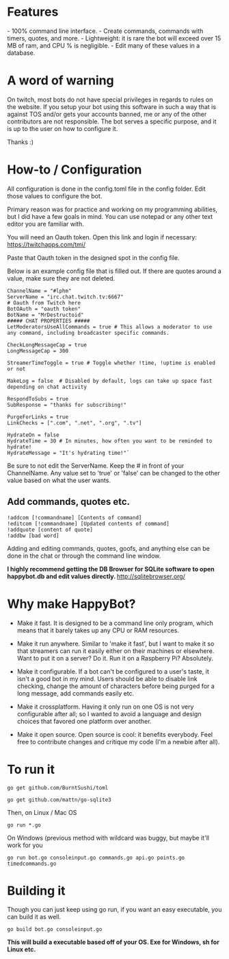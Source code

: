 <h1> Features </h1>
- 100% command line interface.
- Create commands, commands with timers, quotes, and more.
- Lightweight: it is rare the bot will exceed over 15 MB of ram, and CPU % is negligible.
- Edit many of these values in a database.

<h1> A word of warning </h1>
On twitch, most bots do not have special privileges in regards to rules on the website. If you setup your bot using this software in such a way that is against TOS and/or gets your accounts banned, me or any of the other contributors are not responsible. The bot serves a specific purpose, and it is up to the user on how to configure it. 

Thanks :)

<h1> How-to / Configuration </h1>

All configuration is done in the config.toml file in the config folder. Edit those values to configure the bot. 
 
Primary reason was for practice and working on my programming abilities, but I did have a few goals in mind.
You can use notepad or any other text editor you are familiar with.

You will need an Oauth token. Open this link and login if necessary: https://twitchapps.com/tmi/

Paste that Oauth token in the designed spot in the config file.

Below is an example config file that is filled out. If there are quotes around a value, make sure they are not deleted.

    ChannelName = "#lphm"
    ServerName = "irc.chat.twitch.tv:6667"
    # Oauth from Twitch here
    BotOAuth = "oauth token"
    BotName = "MrDestructoid"
    ##### CHAT PROPERTIES #####
    LetModeratorsUseAllCommands = true # This allows a moderator to use any command, including broadcaster specific commands.

    CheckLongMessageCap = true
    LongMessageCap = 300

    StreamerTimeToggle = true # Toggle whether !time, !uptime is enabled or not

    MakeLog = false  # Disabled by default, logs can take up space fast depending on chat activity

    RespondToSubs = true
    SubResponse = "thanks for subscribing!"

    PurgeForLinks = true
    LinkChecks = [".com", ".net", ".org", ".tv"]

    HydrateOn = false
    HydrateTime = 30 # In minutes, how often you want to be reminded to hydrate!
    HydrateMessage = "It's hydrating time!"`

Be sure to not edit the ServerName. Keep the # in front of your ChannelName. Any value set to 'true' or 'false' can be changed to the other value based on what the user wants.

<h2> Add commands, quotes etc. </h2>

    !addcom [!commandname] [Contents of command]
    !editcom [!commandname] [Updated contents of command]
    !addquote [content of quote]
    !addbw [bad word]


Adding and editing commands, quotes, goofs, and anything else can be done in the chat or through the command line window.

<b> I highly recommend getting the DB Browser for SQLite software to open happybot.db and edit values directly. </b>
http://sqlitebrowser.org/


<h1> Why make HappyBot? </h1>

- Make it fast. It is designed to be a command line only program, which means that it barely takes up any CPU or RAM resources.

- Make it run anywhere. Similar to 'make it fast', but I want to make it so that streamers can run it easily either on their machines or elsewhere. Want to put it on a server? Do it. Run it on a Raspberry Pi? Absolutely. 

- Make it configurable. If a bot can't be configured to a user's taste, it isn't a good bot in my mind. Users should be able to disable link checking, change the amount of characters before being purged for a long message, add commands easily etc.

- Make it crossplatform. Having it only run on one OS is not very configurable after all; so I wanted to avoid a language and design choices that favored one platform over another. 

- Make it open source. Open source is cool: it benefits everybody. Feel free to contribute changes and critique my code (I'm a newbie after all). 


<h1> To run it </h1>

`go get github.com/BurntSushi/toml`
 
`go get github.com/mattn/go-sqlite3`

Then, on Linux / Mac OS

`go run *.go`

On Windows (previous method with wildcard was buggy, but maybe it'll work for you

`go run bot.go consoleinput.go commands.go api.go points.go timedcommands.go`

<h1> Building it </h1>

Though you can just keep using go run, if you want an easy executable, you can build it as well.

`go build bot.go consoleinput.go`

<b> This will build a executable based off of your OS. Exe for Windows, sh for Linux etc.
